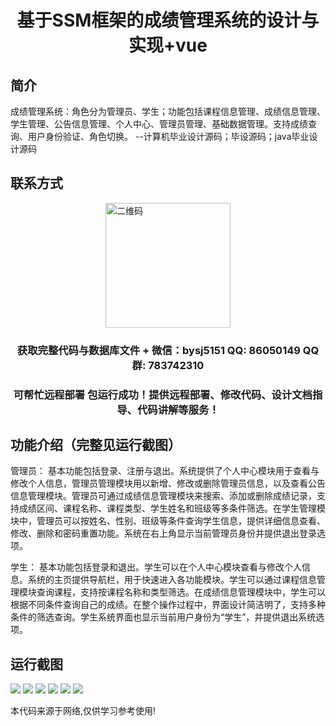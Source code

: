 <p><h1 align="center">基于SSM框架的成绩管理系统的设计与实现+vue</h1></p>

## 简介
成绩管理系统：角色分为管理员、学生；功能包括课程信息管理、成绩信息管理、学生管理、公告信息管理、个人中心、管理员管理、基础数据管理。支持成绩查询、用户身份验证、角色切换。    --计算机毕业设计源码；毕设源码；java毕业设计源码


## 联系方式
<img src="https://bs-1329754181.cos.ap-shanghai.myqcloud.com/wx.jpg" alt="二维码" style="display: block; margin: 0 auto;" width="200px">
<p><h3 align="center">获取完整代码与数据库文件 + 微信：bysj5151 QQ: 86050149 QQ群: 783742310</h3></p>
<p><h3 align="center">可帮忙远程部署 包运行成功！提供远程部署、修改代码、设计文档指导、代码讲解等服务！</h3></p>

## 功能介绍（完整见运行截图）
管理员： 基本功能包括登录、注册与退出。系统提供了个人中心模块用于查看与修改个人信息，管理员管理模块用以新增、修改或删除管理员信息，以及查看公告信息管理模块。管理员可通过成绩信息管理模块来搜索、添加或删除成绩记录，支持成绩区间、课程名称、课程类型、学生姓名和班级等多条件筛选。在学生管理模块中，管理员可以按姓名、性别、班级等条件查询学生信息，提供详细信息查看、修改、删除和密码重置功能。系统在右上角显示当前管理员身份并提供退出登录选项。

学生： 基本功能包括登录和退出。学生可以在个人中心模块查看与修改个人信息。系统的主页提供导航栏，用于快速进入各功能模块。学生可以通过课程信息管理模块查询课程，支持按课程名称和类型筛选。在成绩信息管理模块中，学生可以根据不同条件查询自己的成绩。在整个操作过程中，界面设计简洁明了，支持多种条件的筛选查询。学生系统界面也显示当前用户身份为“学生”，并提供退出系统选项。


## 运行截图
![](https://bs-1329754181.cos.ap-shanghai.myqcloud.com/ssm/GradeManagementSystem/img/001.jpg)
![](https://bs-1329754181.cos.ap-shanghai.myqcloud.com/ssm/GradeManagementSystem/img/002.jpg)
![](https://bs-1329754181.cos.ap-shanghai.myqcloud.com/ssm/GradeManagementSystem/img/003.jpg)
![](https://bs-1329754181.cos.ap-shanghai.myqcloud.com/ssm/GradeManagementSystem/img/004.jpg)
![](https://bs-1329754181.cos.ap-shanghai.myqcloud.com/ssm/GradeManagementSystem/img/005.jpg)
![](https://bs-1329754181.cos.ap-shanghai.myqcloud.com/ssm/GradeManagementSystem/img/006.jpg)

<p>本代码来源于网络,仅供学习参考使用!</p>
